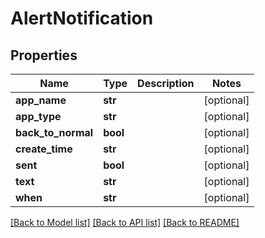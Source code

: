 # AlertNotification

## Properties

| Name               | Type     | Description | Notes      |
| ------------------ | -------- | ----------- | ---------- |
| **app_name**       | **str**  |             | [optional] |
| **app_type**       | **str**  |             | [optional] |
| **back_to_normal** | **bool** |             | [optional] |
| **create_time**    | **str**  |             | [optional] |
| **sent**           | **bool** |             | [optional] |
| **text**           | **str**  |             | [optional] |
| **when**           | **str**  |             | [optional] |

[[Back to Model list]](../README.md#documentation-for-models) [[Back to API list]](../README.md#documentation-for-api-endpoints) [[Back to README]](../README.md)
